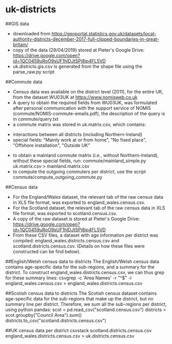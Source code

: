 # uk-districts

##GIS data
* downloaded from https://geoportal.statistics.gov.uk/datasets/local-authority-districts-december-2017-full-clipped-boundaries-in-great-britain/
* copy of the data (29/04/2019) stored at Pieter's Google Drive: https://drive.google.com/open?id=1QC0459uRoO9sUF1hlDJtSPj8ip4FL5VD
* uk.districts.gis.csv is generated from the shape file using the parse_raw.py script

##Commute data
* Census data was available on the district level (2011), for the entire UK, from the dataset WU03UK at https://www.nomisweb.co.uk
* A query to obtain the required fields from WU03UK, was formulated after personal communication with the support service of NOMIS (commute/NOMIS-commute-emails.pdf), the description of the query is in commute/query.txt
* a commute matrix was stored in uk.matrix.csv, which contains:
- interactions between all districts (including Northern-Ireland)
- special fields: "Mainly work at or from home", "No fixed place", "Offshore installation", "Outside UK"
* to obtain a mainland commute matrix (i.e., without Northern-Ireland), without these special fields, run: commute/mainland\_simple.py uk.matrix.csv > mainland.matrix.csv 
* to compute the outgoing commuters per district, use the script commute/compute_outgoing_commute.py

##Census data
* For the England/Wales dataset, the relevant tab of the raw census data in XLS file format, was exported to england_wales.census.csv. 
* For the Scotland dataset, the relevant tab of the raw census data in XLS file format, was exported to scotland.census.csv.
* A copy of the raw dataset is stored at Pieter's Google Drive: https://drive.google.com/open?id=1QC0459uRoO9sUF1hlDJtSPj8ip4FL5VD
* From these CSV files, a dataset with age information per district was compiled: england_wales.districts.census.csv and scotland.districts.census.csv. (Details on how these files were constructed can be find below). 

##English/Welsh census data to districts
The English/Welsh census data contains age-specific data for the sub-regions, and a summary for the district. To construct england_wales.districts.census.csv, we can thus grep for these summary lines:
csvgrep -c 'Area Names' -r "^$" -i england_wales.census.csv > england_wales.districts.census.csv

##Scotish census data to districts
The Scotish census dataset contains age-specific data for the sub-regions that make up the district, but no summary line per district. Therefore, we sum all the sub-regions per district, using python pandas:
scot = pd.read_csv("scotland.census.csv")
districts = scot.groupby("Council Area").sum()
districts.to_csv("scotland.districts.census.csv")

##UK census data per district
csvstack scotland.districts.census.csv england_wales.districts.census.csv > uk.districts.census.csv
